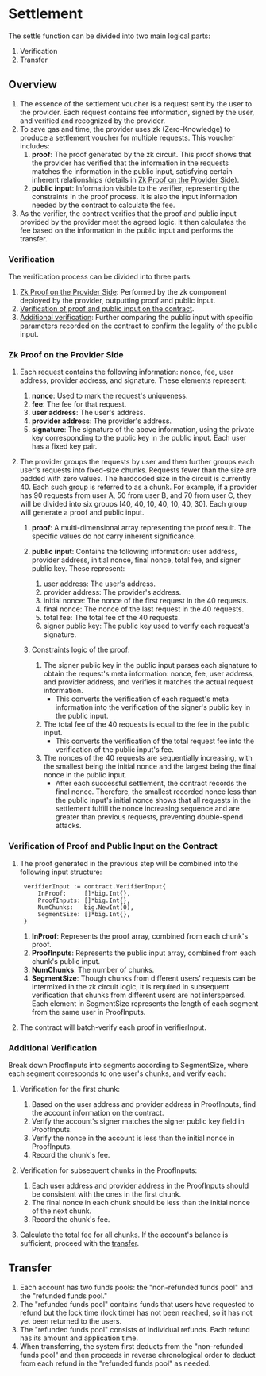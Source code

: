 # Settlement

The settle function can be divided into two main logical parts:

1. Verification
2. Transfer

## Overview

1. The essence of the settlement voucher is a request sent by the user to the provider. Each request contains fee information, signed by the user, and verified and recognized by the provider.
2. To save gas and time, the provider uses zk (Zero-Knowledge) to produce a settlement voucher for multiple requests. This voucher includes:
    1. **proof**: The proof generated by the zk circuit. This proof shows that the provider has verified that the information in the requests matches the information in the public input, satisfying certain inherent relationships (details in [Zk Proof on the Provider Side](#zk-proof-on-the-provider-side)).
    2. **public input**: Information visible to the verifier, representing the constraints in the proof process. It is also the input information needed by the contract to calculate the fee.
3. As the verifier, the contract verifies that the proof and public input provided by the provider meet the agreed logic. It then calculates the fee based on the information in the public input and performs the transfer.

### Verification

The verification process can be divided into three parts:

1. [Zk Proof on the Provider Side](#zk-proof-on-the-provider-side): Performed by the zk component deployed by the provider, outputting proof and public input.
2. [Verification of proof and public input on the contract](#verification-of-proof-and-public-input-on-the-contract).
3. [Additional verification](#additional-verification): Further comparing the public input with specific parameters recorded on the contract to confirm the legality of the public input.

### Zk Proof on the Provider Side

1. Each request contains the following information: nonce, fee, user address, provider address, and signature. These elements represent:

    1. **nonce**: Used to mark the request's uniqueness.
    2. **fee**: The fee for that request.
    3. **user address**: The user's address.
    4. **provider address**: The provider's address.
    5. **signature**: The signature of the above information, using the private key corresponding to the public key in the public input. Each user has a fixed key pair.

2. The provider groups the requests by user and then further groups each user's requests into fixed-size chunks. Requests fewer than the size are padded with zero values. The hardcoded size in the circuit is currently 40. Each such group is referred to as a chunk. For example, if a provider has 90 requests from user A, 50 from user B, and 70 from user C, they will be divided into six groups [40, 40, 10, 40, 10, 40, 30]. Each group will generate a proof and public input.

    1. **proof**: A multi-dimensional array representing the proof result. The specific values do not carry inherent significance.

    2. **public input**: Contains the following information: user address, provider address, initial nonce, final nonce, total fee, and signer public key. These represent:

        1. user address: The user's address.
        2. provider address: The provider's address.
        3. initial nonce: The nonce of the first request in the 40 requests.
        4. final nonce: The nonce of the last request in the 40 requests.
        5. total fee: The total fee of the 40 requests.
        6. signer public key: The public key used to verify each request's signature.

    3. Constraints logic of the proof:

        1. The signer public key in the public input parses each signature to obtain the request's meta information: nonce, fee, user address, and provider address, and verifies it matches the actual request information.
            - This converts the verification of each request's meta information into the verification of the signer's public key in the public input.
        2. The total fee of the 40 requests is equal to the fee in the public input.
            - This converts the verification of the total request fee into the verification of the public input's fee.
        3. The nonces of the 40 requests are sequentially increasing, with the smallest being the initial nonce and the largest being the final nonce in the public input.
            - After each successful settlement, the contract records the final nonce. Therefore, the smallest recorded nonce less than the public input's initial nonce shows that all requests in the settlement fulfill the nonce increasing sequence and are greater than previous requests, preventing double-spend attacks.

### Verification of Proof and Public Input on the Contract

1. The proof generated in the previous step will be combined into the following input structure:

    ```golang
     verifierInput := contract.VerifierInput{
         InProof:     []*big.Int{},
         ProofInputs: []*big.Int{},
         NumChunks:   big.NewInt(0),
         SegmentSize: []*big.Int{},
     }
    ```

    1. **InProof**: Represents the proof array, combined from each chunk's proof.
    2. **ProofInputs**: Represents the public input array, combined from each chunk's public input.
    3. **NumChunks**: The number of chunks.
    4. **SegmentSize**: Though chunks from different users' requests can be intermixed in the zk circuit logic, it is required in subsequent verification that chunks from different users are not interspersed. Each element in SegmentSize represents the length of each segment from the same user in ProofInputs.

2. The contract will batch-verify each proof in verifierInput.

### Additional Verification

Break down ProofInputs into segments according to SegmentSize, where each segment corresponds to one user's chunks, and verify each:

1. Verification for the first chunk:

    1. Based on the user address and provider address in ProofInputs, find the account information on the contract.
    2. Verify the account's signer matches the signer public key field in ProofInputs.
    3. Verify the nonce in the account is less than the initial nonce in ProofInputs.
    4. Record the chunk's fee.

2. Verification for subsequent chunks in the ProofInputs:

    1. Each user address and provider address in the ProofInputs should be consistent with the ones in the first chunk.
    2. The final nonce in each chunk should be less than the initial nonce of the next chunk.
    3. Record the chunk's fee.

3. Calculate the total fee for all chunks. If the account's balance is sufficient, proceed with the [transfer](#transfer).

## Transfer

1. Each account has two funds pools: the "non-refunded funds pool" and the "refunded funds pool."
2. The "refunded funds pool" contains funds that users have requested to refund but the lock time (lock time) has not been reached, so it has not yet been returned to the users.
3. The "refunded funds pool" consists of individual refunds. Each refund has its amount and application time.
4. When transferring, the system first deducts from the "non-refunded funds pool" and then proceeds in reverse chronological order to deduct from each refund in the "refunded funds pool" as needed.
